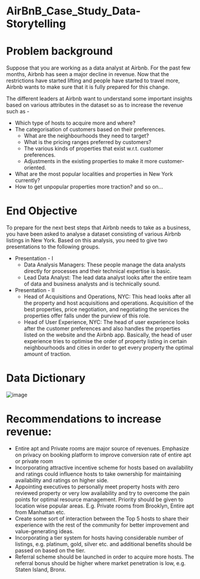 # AirBnB_Case_Study_Data-Storytelling

# Problem background
Suppose that you are working as a data analyst at Airbnb. For the past few months, Airbnb has seen a major decline in revenue. Now that the restrictions have started lifting and people have started to travel more, Airbnb wants to make sure that it is fully prepared for this change.

The different leaders at Airbnb want to understand some important insights based on various attributes in the dataset so as to increase the revenue such as -

- Which type of hosts to acquire more and where?
- The categorisation of customers based on their preferences.
    - What are the neighbourhoods they need to target?
    - What is the pricing ranges preferred by customers?
    - The various kinds of properties that exist w.r.t. customer preferences.
    - Adjustments in the existing properties to make it more customer-oriented.
- What are the most popular localities and properties in New York currently?
- How to get unpopular properties more traction? and so on...

# End Objective
To prepare for the next best steps that Airbnb needs to take as a business, you have been asked to analyse a dataset consisting of various Airbnb listings in New York. Based on this analysis, you need to give two presentations to the following groups.

- Presentation - I
    - Data Analysis Managers: These people manage the data analysts directly for processes and their technical expertise is basic.
    - Lead Data Analyst: The lead data analyst looks after the entire team of data and business analysts and is technically sound.
- Presentation - II
    - Head of Acquisitions and Operations, NYC: This head looks after all the property and host acquisitions and operations. Acquisition of the best properties, price negotiation, and negotiating the services the properties offer falls under the purview of this role.
    - Head of User Experience, NYC: The head of user experience looks after the customer preferences and also handles the properties listed on the website and the Airbnb app. Basically, the head of user experience tries to optimise the order of property listing in certain neighbourhoods and cities in order to get every property the optimal amount of traction.
 
# Data Dictionary

![image](https://github.com/devendra2595/AirBnB_Case_Study_Data-Storytelling/assets/116253033/bcf06a8f-29a6-4b82-8e53-e6cfdaf5378d)


# Recommendations to increase revenue:
- Entire apt and Private rooms are major source of revenues. Emphasize on privacy on booking platform to improve conversion rate of entire apt or private room
- Incorporating attractive incentive scheme for hosts based on availability and ratings could influence hosts to take ownership for maintaining availability and ratings on higher side.
- Appointing executives to personally meet property hosts with zero reviewed property or very low availability and try to overcome the pain points for optimal resource management. Priority should be given to location wise popular areas. E.g. Private rooms from Brooklyn, Entire apt from
Manhattan etc.
- Create some sort of interaction between the Top 5 hosts to share their experience with the rest of the community for better improvement and value-generating ideas.
- Incorporating a tier system for hosts having considerable number of listings, e.g. platinum, gold, silver etc. and additional benefits should be passed on based on the tier.
- Referral scheme should be launched in order to acquire more hosts. The referral bonus should be higher where market penetration is low, e.g. Staten Island, Bronx.


